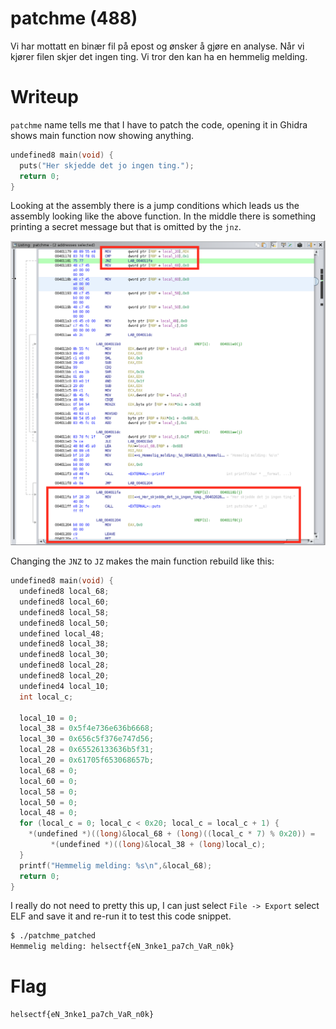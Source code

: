 # patchme (488)

Vi har mottatt en binær fil på epost og ønsker å gjøre en analyse. Når vi kjører filen skjer det ingen ting. Vi tror den kan ha en hemmelig melding.

# Writeup

`patchme` name tells me that I have to patch the code, opening it in Ghidra shows main function now showing anything.

```c
undefined8 main(void) {
  puts("Her skjedde det jo ingen ting.");
  return 0;
}
```

Looking at the assembly there is a jump conditions which leads us the assembly looking like the above function. In the middle there is something printing a secret message but that is omitted by the `jnz`.

![img](assembly.png)


Changing the `JNZ` to `JZ` makes the main function rebuild like this:

```c
undefined8 main(void) {
  undefined8 local_68;
  undefined8 local_60;
  undefined8 local_58;
  undefined8 local_50;
  undefined local_48;
  undefined8 local_38;
  undefined8 local_30;
  undefined8 local_28;
  undefined8 local_20;
  undefined4 local_10;
  int local_c;
  
  local_10 = 0;
  local_38 = 0x5f4e736e636b6668;
  local_30 = 0x656c5f376e747d56;
  local_28 = 0x65526133636b5f31;
  local_20 = 0x61705f653068657b;
  local_68 = 0;
  local_60 = 0;
  local_58 = 0;
  local_50 = 0;
  local_48 = 0;
  for (local_c = 0; local_c < 0x20; local_c = local_c + 1) {
    *(undefined *)((long)&local_68 + (long)((local_c * 7) % 0x20)) =
         *(undefined *)((long)&local_38 + (long)local_c);
  }
  printf("Hemmelig melding: %s\n",&local_68);
  return 0;
}
```

I really do not need to pretty this up, I can just select `File -> Export` select ELF and save it and re-run it to test this code snippet.

```bash
$ ./patchme_patched
Hemmelig melding: helsectf{eN_3nke1_pa7ch_VaR_n0k}
```

# Flag

```
helsectf{eN_3nke1_pa7ch_VaR_n0k}
```